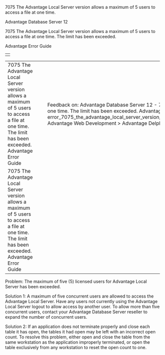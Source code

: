 7075 The Advantage Local Server version allows a maximum of 5 users to access a file at one time.




Advantage Database Server 12  

7075 The Advantage Local Server version allows a maximum of 5 users to access a file at one time. The limit has been exceeded.

Advantage Error Guide

|  |
| --- |
|  |

|  |  |  |  |  |
| --- | --- | --- | --- | --- |
| 7075 The Advantage Local Server version allows a maximum of 5 users to access a file at one time. The limit has been exceeded.  Advantage Error Guide |  |  | Feedback on: Advantage Database Server 12 - 7075 The Advantage Local Server version allows a maximum of 5 users to access a file at one time. The limit has been exceeded. Advantage Error Guide error\_7075\_the\_advantage\_local\_server\_version\_allows\_a\_maximum\_of\_5\_users\_to\_access\_a\_file\_at\_one\_time\_the\_limit\_has\_been\_exceeded\_ Advantage Web Development > Advantage Delphi OData Client > Delphi OData Components > TODataSet / Dear Support Staff, |  |
| 7075 The Advantage Local Server version allows a maximum of 5 users to access a file at one time. The limit has been exceeded.  Advantage Error Guide |  |  |  |  |

Problem: The maximum of five (5) licensed users for Advantage Local Server has been exceeded.

Solution 1: A maximum of five concurrent users are allowed to access the Advantage Local Server. Have any users not currently using the Advantage Local Server logout to allow access by another user. To allow more than five concurrent users, contact your Advantage Database Server reseller to expand the number of concurrent users.

Solution 2: If an application does not terminate properly and close each table it has open, the tables it had open may be left with an incorrect open count. To resolve this problem, either open and close the table from the same workstation as the application improperly terminated, or open the table exclusively from any workstation to reset the open count to one.